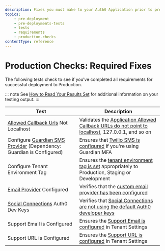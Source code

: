 ```yaml
---
description: Fixes you must make to your Auth0 Application prior to production deployment
topics:
    - pre-deployment
    - pre-deployments-tests
    - tests
    - requirements
    - production-checks
contentType: reference
---
```


# Production Checks: Required Fixes

The following tests check to see if you've completed all requirements for successful deployment to Production.

::: note
See [How to Read Your Results Set](/pre-deployment/how-to-run-test#how-to-read-your-results-set) for additional information on your testing output.
:::

| Test | Description |
| ---- | ----------- |
| [Allowed Callback Urls](tutorials/redirecting-users) Not Localhost | Validates the [Application Allowed Callback URLs do not point to localhost](${manage_url}/#/applications), 127.0.0.1, and so on |
| Configure [Guardian SMS Provider](/multifactor-authentication/administrator/twilio-configuration) (Dependency: Guardian is Configured) | Ensures that [Twilio SMS is configured](${manage_url}/#/guardian) if you're using Guardian MFA |
| Configure Tenant Environment Tag | Ensures the [tenant environment tag is set](${env.DOMAIN_URL_SUPPORT}/tenants/public) appropriately to Production, Staging or Development |
| [Email Provider](/email/providers) Configured | Verifies that the [custom email provider has been configured](${manage_url}/#/emails/provider) |
| [Social Connections](/connections/social/devkeys) Auth0 Dev Keys | Verifies that [Social Connections are not using the default Auth0 developer keys](${manage_url}/#/connections/social) |
| Support Email is Configured | Ensures the [Support Email is configured](${manage_url}/#/account) in Tenant Settings |
| Support URL is Configured | Ensures the [Support URL is configured](${manage_url}/#/account) in Tenant Settings |